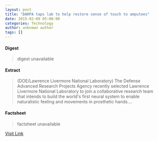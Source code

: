 ```yaml
---
layout: post
title: "DARPA taps lab to help restore sense of touch to amputees"
date: 2015-02-09 05:00:00
categories: Technology
author: unknown author
tags: []
---
```



#### Digest
>digest unavailable

#### Extract
>(DOE/Lawrence Livermore National Laboratory) The Defense Advanced Research Projects Agency recently selected Lawrence Livermore National Laboratory to join a collaborative research team that intends to build the world's first neural system to enable naturalistic feeling and movements in prosthetic hands....

#### Factsheet
>factsheet unavailable

[Visit Link](http://www.eurekalert.org/pub_releases/2015-02/dlnl-dtl020915.php)


